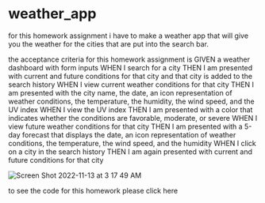 # weather_app

for this homework assignment i have to make a weather app that will give you the weather for the cities that are put into the search bar. 

the acceptance criteria for this homework assignment is 
GIVEN a weather dashboard with form inputs
WHEN I search for a city
THEN I am presented with current and future conditions for that city and that city is added to the search history
WHEN I view current weather conditions for that city
THEN I am presented with the city name, the date, an icon representation of weather conditions, the temperature, the humidity, the wind speed, and the UV index
WHEN I view the UV index
THEN I am presented with a color that indicates whether the conditions are favorable, moderate, or severe
WHEN I view future weather conditions for that city
THEN I am presented with a 5-day forecast that displays the date, an icon representation of weather conditions, the temperature, the wind speed, and the humidity
WHEN I click on a city in the search history
THEN I am again presented with current and future conditions for that city

![Screen Shot 2022-11-13 at 3 17 49 AM](https://user-images.githubusercontent.com/103050228/201512536-54415129-d756-4bbe-ae79-ed265db4bff6.png)

to see the code for this homework please click here 
